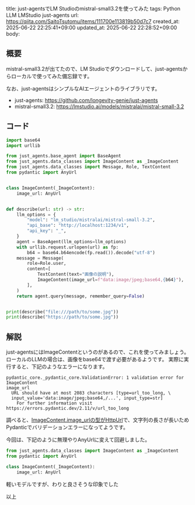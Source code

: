 title: just-agentsでLM Studioのmistral-small3.2を使ってみた
tags: Python LLM LMStudio just-agents
url: https://qiita.com/SaitoTsutomu/items/111700e113819b50d7c7
created_at: 2025-06-22 22:25:41+09:00
updated_at: 2025-06-22 22:28:52+09:00
body:

## 概要

mistral-small3.2が出てたので、LM Studioでダウンロードして、just-agentsからローカルで使ってみた備忘録です。

なお、just-agentsはシンプルなAIエージェントのライブラリです。

* just-agents: https://github.com/longevity-genie/just-agents
* mistral-small3.2: https://lmstudio.ai/models/mistralai/mistral-small-3.2

## コード

```python
import base64
import urllib

from just_agents.base_agent import BaseAgent
from just_agents.data_classes import ImageContent as _ImageContent
from just_agents.data_classes import Message, Role, TextContent
from pydantic import AnyUrl


class ImageContent(_ImageContent):
    image_url: AnyUrl


def describe(url: str) -> str:
    llm_options = {
        "model": "lm_studio/mistralai/mistral-small-3.2",
        "api_base": "http://localhost:1234/v1",
        "api_key": "_",
    }
    agent = BaseAgent(llm_options=llm_options)
    with urllib.request.urlopen(url) as fp:
        b64 = base64.b64encode(fp.read()).decode("utf-8")
    message = Message(
        role=Role.user,
        content=[
            TextContent(text="画像の説明"),
            ImageContent(image_url=f"data:image/jpeg;base64,{b64}"),
        ],
    )
    return agent.query(message, remember_query=False)


print(describe("file:///path/to/some.jpg"))
print(describe("https://path/to/some.jpg"))
```

## 解説

just-agentsにはImageContentというのがあるので、これを使ってみましょう。
ローカルのLLMの場合は、画像をbase64で渡す必要があるようです。
実際に実行すると、下記のようなエラーになります。

```
pydantic_core._pydantic_core.ValidationError: 1 validation error for ImageContent
image_url
  URL should have at most 2083 characters [type=url_too_long, \
  input_value='data:image/jpeg;base64,/...', input_type=str]
    For further information visit https://errors.pydantic.dev/2.11/v/url_too_long
```

調べると、[ImageContent.image_urlの型がHttpUrl](https://github.com/longevity-genie/just-agents/blob/32d53f2e4e721c096ebf6f8555e05bf34bd6b44d/core/just_agents/data_classes.py#L60-L62)で、文字列の長さが長いためPydanticでバリデーションエラーになってようです。

今回は、下記のように無理やりAnyUrlに変えて回避しました。

```python
from just_agents.data_classes import ImageContent as _ImageContent
from pydantic import AnyUrl

class ImageContent(_ImageContent):
    image_url: AnyUrl
```

軽いモデルですが、わりと良さそうな印象でした

以上

